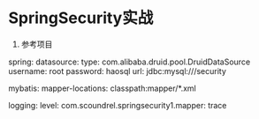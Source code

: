 # SpringSecurity实战

1. 参考项目

spring:
  datasource:
    type: com.alibaba.druid.pool.DruidDataSource
    username: root
    password: haosql
    url: jdbc:mysql:///security

mybatis:
  mapper-locations: classpath:mapper/*.xml

logging:
  level:
    com.scoundrel.springsecurity1.mapper: trace

